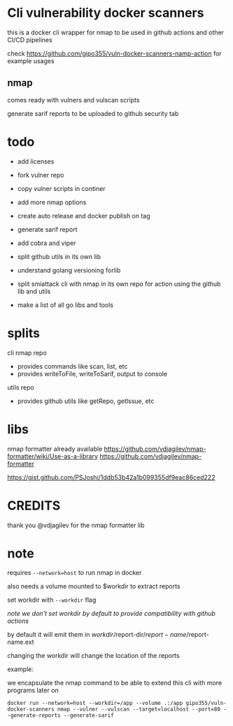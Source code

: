 # Cli vulnerability docker scanners

this is a docker cli wrapper for nmap to be used in github actions and other CI/CD pipelines

check <https://github.com/gipo355/vuln-docker-scanners-namp-action> for example usages

## nmap

comes ready with vulners and vulscan scripts

generate sarif reports to be uploaded to github security tab

# todo

- add licenses
- fork vulner repo
- copy vulner scripts in continer
- add more nmap options
- create auto release and docker publish on tag
- generate sarif report
- add cobra and viper
- split github utils in its own lib
- understand golang versioning forlib
- split smiattack cli with nmap in its own repo for action using the github lib and utils

- make a list of all go libs and tools

# splits

cli nmap repo

- provides commands like scan, list, etc
- provides writeToFile, writeToSarif, output to console

utils repo

- provides github utils like getRepo, getIssue, etc

# libs

nmap formatter already available
<https://github.com/vdjagilev/nmap-formatter/wiki/Use-as-a-library>
<https://github.com/vdjagilev/nmap-formatter>

<https://gist.github.com/PSJoshi/1ddb53b42a1b099355df9eac86ced222>

# CREDITS

thank you @vdjagilev for the nmap formatter lib

# note

requires `--network=host` to run nmap in docker

also needs a volume mounted to $workdir to extract reports

set workdir with `--workdir` flag

_note we don't set workdir by default to provide compatibility with github actions_

by default it will emit them in $workdir/$report-dir/$report-name/$report-name.ext

changing the workdir will change the location of the reports

example:

we encapsulate the nmap command to be able to extend this cli with more programs later on

`docker run --network=host --workdir=/app --volume .:/app gipo355/vuln-docker-scanners nmap --vulner --vulscan --target=localhost --port=80 --generate-reports --generate-sarif`
